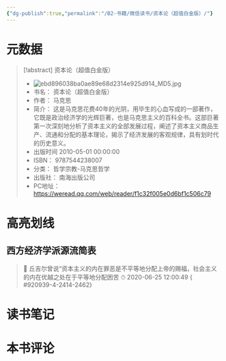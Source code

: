 ```yaml
---
{"dg-publish":true,"permalink":"/B2-书籍/微信读书/资本论（超值白金版）/"}
---
```


# 元数据
> [!abstract] 资本论（超值白金版）
> - ![ebd896038ba0ae89e68d2314e925d914_MD5.jpg](/img/user/images/ebd896038ba0ae89e68d2314e925d914_MD5.jpg)
> - 书名： 资本论（超值白金版）
> - 作者： 马克思
> - 简介： 这是马克思花费40年的光阴，用毕生的心血写成的一部著作，它既是政治经济学的光辉巨著，也是马克思主义的百科全书。这部巨著第一次深刻地分析了资本主义的全部发展过程，阐述了资本主义商品生产、流通和分配的基本理论，揭示了经济发展的客观规律，具有划时代的历史意义。
> - 出版时间 2010-05-01 00:00:00
> - ISBN： 9787544238007
> - 分类： 哲学宗教-马克思哲学
> - 出版社： 南海出版公司
> - PC地址：https://weread.qq.com/web/reader/f1c32f005e0d6bf1c506c79

# 高亮划线

## 西方经济学派源流简表

> 📌 丘吉尔曾说“资本主义的内在罪恶是不平等地分配上帝的赐福，社会主义的内在优越之处在于平等地分配困苦 
> ⏱ 2020-06-25 12:00:49
{ #920939-4-2414-2462}


# 读书笔记

# 本书评论
